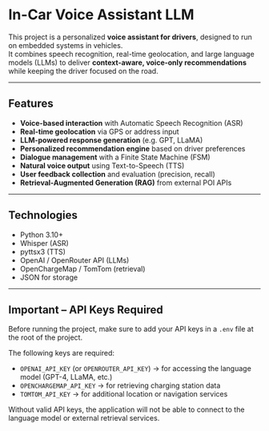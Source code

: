 # In-Car Voice Assistant LLM

This project is a personalized **voice assistant for drivers**, designed to run on embedded systems in vehicles.  
It combines speech recognition, real-time geolocation, and large language models (LLMs) to deliver **context-aware, voice-only recommendations** while keeping the driver focused on the road.

---

##  Features

-  **Voice-based interaction** with Automatic Speech Recognition (ASR)
-  **Real-time geolocation** via GPS or address input
-  **LLM-powered response generation** (e.g. GPT, LLaMA)
-  **Personalized recommendation engine** based on driver preferences
-  **Dialogue management** with a Finite State Machine (FSM)
-  **Natural voice output** using Text-to-Speech (TTS)
-  **User feedback collection** and evaluation (precision, recall)
-  **Retrieval-Augmented Generation (RAG)** from external POI APIs

---

##  Technologies

- Python 3.10+
- Whisper (ASR)
- pyttsx3 (TTS)
- OpenAI / OpenRouter API (LLMs)
- OpenChargeMap / TomTom (retrieval)
- JSON for storage

---

## **Important – API Keys Required**

Before running the project, make sure to add your API keys in a `.env` file at the root of the project.

The following keys are required:

- `OPENAI_API_KEY` (or `OPENROUTER_API_KEY`) → for accessing the language model (GPT-4, LLaMA, etc.)
- `OPENCHARGEMAP_API_KEY` → for retrieving charging station data
- `TOMTOM_API_KEY` → for additional location or navigation services

Without valid API keys, the application will not be able to connect to the language model or external retrieval services.

